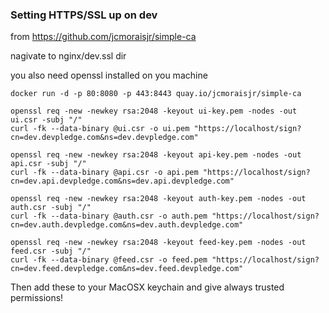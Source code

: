 ### Setting HTTPS/SSL up on dev

from https://github.com/jcmoraisjr/simple-ca

nagivate to nginx/dev.ssl dir

you also need openssl installed on you machine

```
docker run -d -p 80:8080 -p 443:8443 quay.io/jcmoraisjr/simple-ca

openssl req -new -newkey rsa:2048 -keyout ui-key.pem -nodes -out ui.csr -subj "/"
curl -fk --data-binary @ui.csr -o ui.pem "https://localhost/sign?cn=dev.devpledge.com&ns=dev.devpledge.com"

openssl req -new -newkey rsa:2048 -keyout api-key.pem -nodes -out api.csr -subj "/"
curl -fk --data-binary @api.csr -o api.pem "https://localhost/sign?cn=dev.api.devpledge.com&ns=dev.api.devpledge.com"

openssl req -new -newkey rsa:2048 -keyout auth-key.pem -nodes -out auth.csr -subj "/"
curl -fk --data-binary @auth.csr -o auth.pem "https://localhost/sign?cn=dev.auth.devpledge.com&ns=dev.auth.devpledge.com"

openssl req -new -newkey rsa:2048 -keyout feed-key.pem -nodes -out feed.csr -subj "/"
curl -fk --data-binary @feed.csr -o feed.pem "https://localhost/sign?cn=dev.feed.devpledge.com&ns=dev.feed.devpledge.com"
```

Then add these to your MacOSX keychain and give always trusted permissions!
